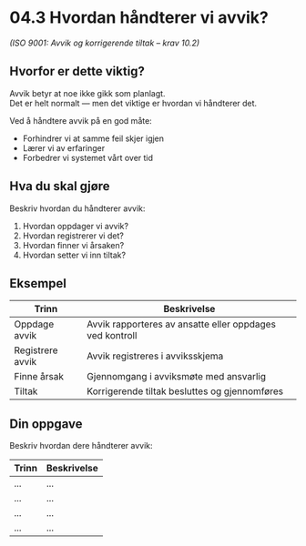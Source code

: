 # 04.3 Hvordan håndterer vi avvik?

*(ISO 9001: Avvik og korrigerende tiltak – krav 10.2)*

## Hvorfor er dette viktig?

Avvik betyr at noe ikke gikk som planlagt.  
Det er helt normalt — men det viktige er hvordan vi håndterer det.

Ved å håndtere avvik på en god måte:
- Forhindrer vi at samme feil skjer igjen
- Lærer vi av erfaringer
- Forbedrer vi systemet vårt over tid

## Hva du skal gjøre

Beskriv hvordan du håndterer avvik:
1. Hvordan oppdager vi avvik?
2. Hvordan registrerer vi det?
3. Hvordan finner vi årsaken?
4. Hvordan setter vi inn tiltak?

## Eksempel

| Trinn | Beskrivelse |
|------|-------------|
| Oppdage avvik | Avvik rapporteres av ansatte eller oppdages ved kontroll |
| Registrere avvik | Avvik registreres i avviksskjema |
| Finne årsak | Gjennomgang i avviksmøte med ansvarlig |
| Tiltak | Korrigerende tiltak besluttes og gjennomføres |

## Din oppgave

Beskriv hvordan dere håndterer avvik:

| Trinn | Beskrivelse |
|------|-------------|
| ... | ... |
| ... | ... |
| ... | ... |
| ... | ... |

